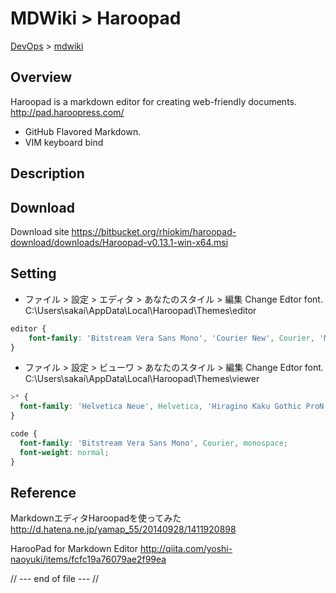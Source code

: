 MDWiki > Haroopad
==========================
[DevOps](../index.md) > [mdwiki](index.md)

Overview
--------------------------

Haroopad is a markdown editor for creating web-friendly documents.
http://pad.haroopress.com/

* GitHub Flavored Markdown.
* VIM keyboard bind

Description
--------------------------

Download
--------------------------
Download site
https://bitbucket.org/rhiokim/haroopad-download/downloads/Haroopad-v0.13.1-win-x64.msi

Setting
--------------------------
* ファイル > 設定 > エディタ > あなたのスタイル > 編集
  Change Edtor font.
  C:\Users\sakai\AppData\Local\Haroopad\Themes\editor

```CSS
editor {
    font-family: 'Bitstream Vera Sans Mono', 'Courier New', Courier, 'MS Gothic', 'Osaka-Mono', 'TakaoGothic', 'Hiragino Kaku Gothic ProN', 'メイリオ', monospace !important;
}
```

* ファイル > 設定 > ビューワ > あなたのスタイル > 編集
  Change Edtor font.
  C:\Users\sakai\AppData\Local\Haroopad\Themes\viewer

```CSS
>* {
  font-family: 'Helvetica Neue', Helvetica, 'Hiragino Kaku Gothic ProN', Meiryo, sans-serif;
}

code {
  font-family: 'Bitstream Vera Sans Mono', Courier, monospace;
  font-weight: normal;
}
```
Reference
--------------------------
MarkdownエディタHaroopadを使ってみた
http://d.hatena.ne.jp/yamap_55/20140928/1411920898

HarooPad for Markdown Editor
http://qiita.com/yoshi-naoyuki/items/fcfc19a76079ae2f99ea

// --- end of file --- //
